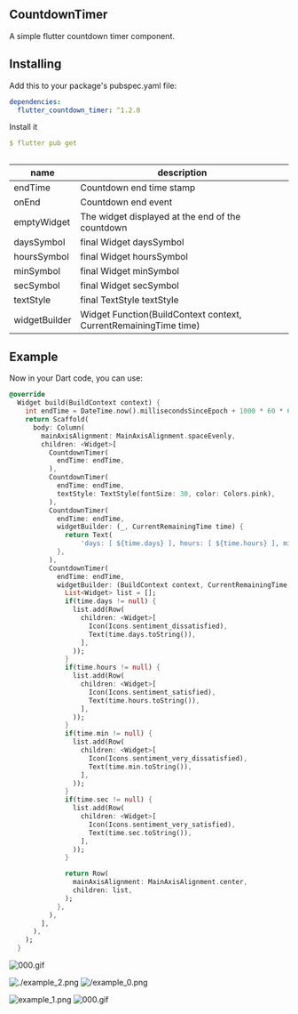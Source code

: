 ## CountdownTimer
A simple flutter countdown timer component.

## Installing
Add this to your package's pubspec.yaml file:
```yaml
dependencies:
  flutter_countdown_timer: ^1.2.0
```
Install it
```yaml
$ flutter pub get
```
##
| name                      | description                                                                                                                                                            |
| ------------------------- | ----------------------------------------------------------------- |
| endTime                   | Countdown end time stamp                                          |
| onEnd                     | Countdown end event                                               |
| emptyWidget               | The widget displayed at the end of the countdown                  |
| daysSymbol                | final Widget daysSymbol                                           |
| hoursSymbol               | final Widget hoursSymbol                                          |
| minSymbol                 | final Widget minSymbol                                            |
| secSymbol                 | final Widget secSymbol                                            |
| textStyle                 | final TextStyle textStyle                                         |
| widgetBuilder             | Widget Function(BuildContext context, CurrentRemainingTime time)  |


## Example
Now in your Dart code, you can use:
```dart
@override
  Widget build(BuildContext context) {
    int endTime = DateTime.now().millisecondsSinceEpoch + 1000 * 60 * 60;
    return Scaffold(
      body: Column(
        mainAxisAlignment: MainAxisAlignment.spaceEvenly,
        children: <Widget>[
          CountdownTimer(
            endTime: endTime,
          ),
          CountdownTimer(
            endTime: endTime,
            textStyle: TextStyle(fontSize: 30, color: Colors.pink),
          ),
          CountdownTimer(
            endTime: endTime,
            widgetBuilder: (_, CurrentRemainingTime time) {
              return Text(
                  'days: [ ${time.days} ], hours: [ ${time.hours} ], min: [ ${time.min} ], sec: [ ${time.sec} ]');
            },
          ),
          CountdownTimer(
            endTime: endTime,
            widgetBuilder: (BuildContext context, CurrentRemainingTime time) {
              List<Widget> list = [];
              if(time.days != null) {
                list.add(Row(
                  children: <Widget>[
                    Icon(Icons.sentiment_dissatisfied),
                    Text(time.days.toString()),
                  ],
                ));
              }
              if(time.hours != null) {
                list.add(Row(
                  children: <Widget>[
                    Icon(Icons.sentiment_satisfied),
                    Text(time.hours.toString()),
                  ],
                ));
              }
              if(time.min != null) {
                list.add(Row(
                  children: <Widget>[
                    Icon(Icons.sentiment_very_dissatisfied),
                    Text(time.min.toString()),
                  ],
                ));
              }
              if(time.sec != null) {
                list.add(Row(
                  children: <Widget>[
                    Icon(Icons.sentiment_very_satisfied),
                    Text(time.sec.toString()),
                  ],
                ));
              }

              return Row(
                mainAxisAlignment: MainAxisAlignment.center,
                children: list,
              );
            },
          ),
        ],
      ),
    );
  }
```
![000.gif](https://github.com/wuweijian1997/FlutterCountdownTimer/blob/master/001.gif)

![./example_2.png](https://github.com/wuweijian1997/FlutterCountdownTimer/blob/master/example_2.jpg)
![/example_0.png](https://github.com/wuweijian1997/FlutterCountdownTimer/blob/master/example_0.jpg)

![example_1.png](https://github.com/wuweijian1997/FlutterCountdownTimer/blob/master/example_1.jpg)
![000.gif](https://github.com/wuweijian1997/FlutterCountdownTimer/blob/master/000.gif)

